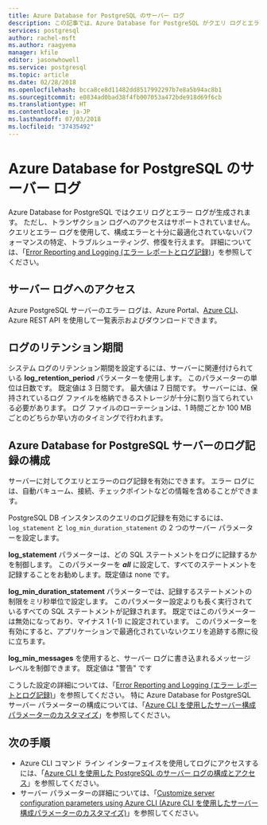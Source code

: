 ```yaml
---
title: Azure Database for PostgreSQL のサーバー ログ
description: この記事では、Azure Database for PostgreSQL がクエリ ログとエラー ログを生成する方法、およびログのリテンション期間を構成する方法について説明します。
services: postgresql
author: rachel-msft
ms.author: raagyema
manager: kfile
editor: jasonwhowell
ms.service: postgresql
ms.topic: article
ms.date: 02/28/2018
ms.openlocfilehash: bcca8ce8d11482dd8517992297b7e8a5b94ac8b1
ms.sourcegitcommit: e0834ad0bad38f4fb007053a472bde918d69f6cb
ms.translationtype: HT
ms.contentlocale: ja-JP
ms.lasthandoff: 07/03/2018
ms.locfileid: "37435492"
---
```

# <a name="server-logs-in-azure-database-for-postgresql"></a>Azure Database for PostgreSQL のサーバー ログ 
Azure Database for PostgreSQL ではクエリ ログとエラー ログが生成されます。 ただし、トランザクション ログへのアクセスはサポートされていません。 クエリとエラー ログを使用して、構成エラーと十分に最適化されていないパフォーマンスの特定、トラブルシューティング、修復を行えます。 詳細については、「[Error Reporting and Logging (エラー レポートとログ記録)](https://www.postgresql.org/docs/9.6/static/runtime-config-logging.html)」を参照してください。

## <a name="access-server-logs"></a>サーバー ログへのアクセス
Azure PostgreSQL サーバーのエラー ログは、Azure Portal、[Azure CLI](howto-configure-server-logs-using-cli.md)、Azure REST API を使用して一覧表示およびダウンロードできます。

## <a name="log-retention"></a>ログのリテンション期間
システム ログのリテンション期間を設定するには、サーバーに関連付けられている **log\_retention\_period** パラメーターを使用します。 このパラメーターの単位は日数です。 既定値は 3 日間です。 最大値は 7 日間です。 サーバーには、保持されているログ ファイルを格納できるストレージが十分に割り当てられている必要があります。
ログ ファイルのローテーションは、1 時間ごとか 100 MB ごとのどちらか早い方のタイミングで行われます。

## <a name="configure-logging-for-azure-postgresql-server"></a>Azure Database for PostgreSQL サーバーのログ記録の構成
サーバーに対してクエリとエラーのログ記録を有効にできます。 エラー ログには、自動バキューム、接続、チェックポイントなどの情報を含めることができます。

PostgreSQL DB インスタンスのクエリのログ記録を有効にするには、`log_statement` と `log_min_duration_statement` の 2 つのサーバー パラメーターを設定します。

**log\_statement** パラメーターは、どの SQL ステートメントをログに記録するかを制御します。 このパラメーターを ***all*** に設定して、すべてのステートメントを記録することをお勧めします。既定値は none です。

**log\_min\_duration\_statement** パラメーターでは、記録するステートメントの制限をミリ秒単位で設定します。 このパラメーター設定よりも長く実行されているすべての SQL ステートメントが記録されます。 既定ではこのパラメーターは無効になっており、マイナス 1 (-1) に設定されています。 このパラメーターを有効にすると、アプリケーションで最適化されていないクエリを追跡する際に役に立ちます。

**log\_min\_messages** を使用すると、サーバー ログに書き込まれるメッセージ レベルを制御できます。 既定値は "警告" です  

こうした設定の詳細については、「[Error Reporting and Logging (エラー レポートとログ記録)](https://www.postgresql.org/docs/9.6/static/runtime-config-logging.html)」を参照してください。 特に Azure Database for PostgreSQL サーバー パラメーターの構成については、「[Azure CLI を使用したサーバー構成パラメーターのカスタマイズ](howto-configure-server-parameters-using-cli.md)」を参照してください。

## <a name="next-steps"></a>次の手順
- Azure CLI コマンド ライン インターフェイスを使用してログにアクセスするには、「[Azure CLI を使用した PostgreSQL のサーバー ログの構成とアクセス](howto-configure-server-logs-using-cli.md)」を参照してください。
- サーバー パラメーターの詳細については、「[Customize server configuration parameters using Azure CLI (Azure CLI を使用したサーバー構成パラメーターのカスタマイズ)](howto-configure-server-parameters-using-cli.md)」を参照してください。
